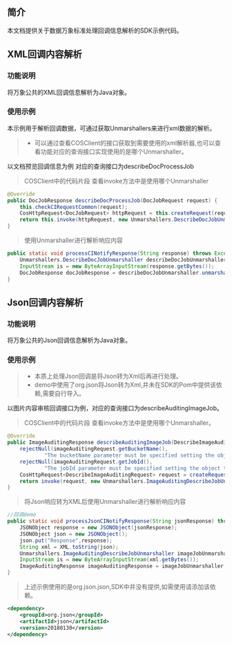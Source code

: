
## 简介

本文档提供关于数据万象标准处理回调信息解析的SDK示例代码。

## XML回调内容解析

### 功能说明

将万象公共的XML回调信息解析为Java对象。

### 使用示例

本示例用于解析回调数据，可通过获取Unmarshallers来进行xml数据的解析。
> - 可以通过查看COSClient的接口获取到需要使用的xml解析器,也可以查看功能对应的查询接口实现使用的是哪个Unmarshaller。

以文档预览回调信息为例 对应的查询接口为describeDocProcessJob

> COSClient中的代码片段 查看invoke方法中是使用哪个Unmarshaller
```java
@Override
public DocJobResponse describeDocProcessJob(DocJobRequest request) {
    this.checkCIRequestCommon(request);
    CosHttpRequest<DocJobRequest> httpRequest = this.createRequest(request.getBucketName(), "/doc_jobs/" + request.getJobId(), request, HttpMethodName.GET);
    return this.invoke(httpRequest, new Unmarshallers.DescribeDocJobUnmarshaller());
}
```

> 使用Unmarshaller进行解析响应内容 
```java
public static void processCINotifyResponse(String response) throws Exception {
    Unmarshallers.DescribeDocJobUnmarshaller describeDocJobUnmarshaller = new Unmarshallers.DescribeDocJobUnmarshaller();
    InputStream is = new ByteArrayInputStream(response.getBytes());
    DocJobResponse docJobResponse = describeDocJobUnmarshaller.unmarshall(is);
}
```

## Json回调内容解析

### 功能说明

将万象公共的Json回调信息解析为Java对象。

### 使用示例

> - 本质上处理Json回调是将Json转为Xml后再进行处理。
> - demo中使用了org.json将Json转为Xml,并未在SDK的Pom中提供该依赖,需要自行导入。

以图片内容审核回调接口为例，对应的查询接口为describeAuditingImageJob。

> COSClient中的代码片段 查看invoke方法中是使用哪个Unmarshaller。
```java
@Override
public ImageAuditingResponse describeAuditingImageJob(DescribeImageAuditingRequest imageAuditingRequest) {
    rejectNull(imageAuditingRequest.getBucketName(),
            "The bucketName parameter must be specified setting the object tags");
    rejectNull(imageAuditingRequest.getJobId(),
            "The jobId parameter must be specified setting the object tags");
    CosHttpRequest<DescribeImageAuditingRequest> request = createRequest(imageAuditingRequest.getBucketName(), "/image/auditing/" + imageAuditingRequest.getJobId(), imageAuditingRequest, HttpMethodName.GET);
    return invoke(request, new Unmarshallers.ImageAuditingDescribeJobUnmarshaller());
}
```

> 将Json响应转为XML后使用Unmarshaller进行解析响应内容 
```java
//回调demo
public static void processJsonCINotifyResponse(String jsonResponse) throws Exception {
    JSONObject response = new JSONObject(jsonResponse);
    JSONObject json = new JSONObject();
    json.put("Response",response);
    String xml = XML.toString(json);
    Unmarshallers.ImageAuditingDescribeJobUnmarshaller imageJobUnmarshaller = new Unmarshallers.ImageAuditingDescribeJobUnmarshaller();
    InputStream is = new ByteArrayInputStream(xml.getBytes());
    ImageAuditingResponse imageAuditingResponse = imageJobUnmarshaller.unmarshall(is);
}
```

> 上述示例使用的是org.json.json,SDK中并没有提供,如需使用请添加该依赖。
```xml
<dependency>
    <groupId>org.json</groupId>
    <artifactId>json</artifactId>
    <version>20180130</version>
</dependency>
```

